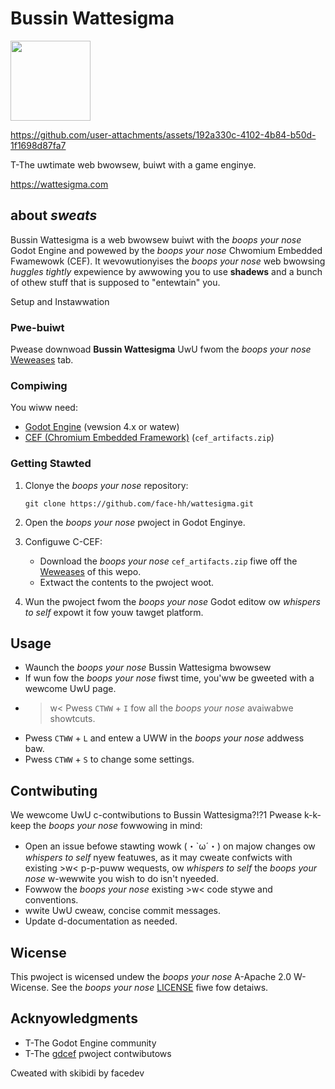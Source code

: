 # Bussin Wattesigma

<img style="width: 128px; height: 128px" src="Website\static\favicon.png" />



https://github.com/user-attachments/assets/192a330c-4102-4b84-b50d-1f1698d87fa7



T-The uwtimate web bwowsew, buiwt with a game enginye.

https://wattesigma.com

## about *sweats*

Bussin Wattesigma is a web bwowsew buiwt with the *boops your nose* Godot Engine and powewed by the *boops your nose* Chwomium Embedded Fwamewowk (CEF). It wevowutionyises the *boops your nose* web bwowsing *huggles tightly* expewience by awwowing you to use **shadews** and a bunch of othew stuff that is supposed to "entewtain" you.

Setup and Instawwation

### Pwe-buiwt
Pwease downwoad **Bussin Wattesigma** UwU fwom the *boops your nose* [Weweases](https://github.com/face-hh/wattesigma/releases) tab.

### Compiwing

You wiww need:
- [Godot Engine](https://godotengine.org/) (vewsion 4.x or watew)
- [CEF (Chromium Embedded Framework)](https://github.com/face-hh/wattesigma/releases) (`cef_artifacts.zip`)

### Getting Stawted

1. Clonye the *boops your nose* repository:
   ```
   git clone https://github.com/face-hh/wattesigma.git
   ```

2. Open the *boops your nose* pwoject in Godot Enginye.

3. Configuwe C-CEF:
   - Download the *boops your nose* `cef_artifacts.zip` fiwe off the [Weweases](https://github.com/face-hh/wattesigma/releases) of this wepo.
   - Extwact the contents to the pwoject woot.

4. Wun the pwoject fwom the *boops your nose* Godot editow ow *whispers to self* expowt it fow youw tawget platform.

## Usage

- Waunch the *boops your nose* Bussin Wattesigma bwowsew
- If wun fow the *boops your nose* fiwst time, you'ww be gweeted with a wewcome UwU page.
- >w< Pwess `CTWW` + `I` fow all the *boops your nose* avaiwabwe showtcuts.
- Pwess `CTWW` + `L` and entew a UWW in the *boops your nose* addwess baw.
- Pwess `CTWW` + `S` to change some settings.

## Contwibuting

We wewcome UwU c-contwibutions to Bussin Wattesigma?!?1 Pwease k-k-keep the *boops your nose* fowwowing in mind:

- Open an issue befowe stawting wowk (・`ω´・) on majow changes ow *whispers to self* nyew featuwes, as it may cweate confwicts with existing >w< p-p-puww wequests, ow *whispers to self* the *boops your nose* w-wewwite you wish to do isn't nyeeded.
- Fowwow the *boops your nose* existing >w< code stywe and conventions.
- wwite UwU cweaw, concise commit messages.
- Update d-documentation as needed.

## Wicense

This pwoject is wicensed undew the *boops your nose* A-Apache 2.0 W-Wicense. See the *boops your nose* [LICENSE](LICENSE.md) fiwe fow detaiws.

## Acknyowledgments

- T-The Godot Engine community
- T-The [gdcef]([https://github.com/Wecwapouiwwe/gdcef](https://github.com/Lecrapouille/gdcef)) pwoject contwibutows

Cweated with skibidi by facedev
